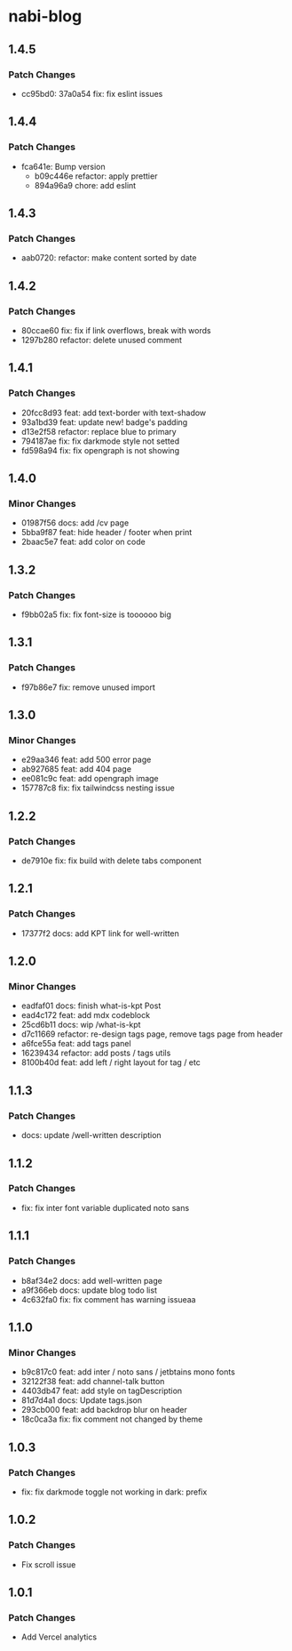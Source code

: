 # nabi-blog

## 1.4.5

### Patch Changes

- cc95bd0: 37a0a54 fix: fix eslint issues

## 1.4.4

### Patch Changes

- fca641e: Bump version
  - b09c446e refactor: apply prettier
  - 894a96a9 chore: add eslint

## 1.4.3

### Patch Changes

- aab0720: refactor: make content sorted by date

## 1.4.2

### Patch Changes

- 80ccae60 fix: fix if link overflows, break with words
- 1297b280 refactor: delete unused comment

## 1.4.1

### Patch Changes

- 20fcc8d93 feat: add text-border with text-shadow
- 93a1bd39 feat: update new! badge's padding
- d13e2f58 refactor: replace blue to primary
- 794187ae fix: fix darkmode style not setted
- fd598a94 fix: fix opengraph is not showing

## 1.4.0

### Minor Changes

- 01987f56 docs: add /cv page
- 5bba9f87 feat: hide header / footer when print
- 2baac5e7 feat: add color on code

## 1.3.2

### Patch Changes

- f9bb02a5 fix: fix font-size is toooooo big

## 1.3.1

### Patch Changes

- f97b86e7 fix: remove unused import

## 1.3.0

### Minor Changes

- e29aa346 feat: add 500 error page
- ab927685 feat: add 404 page
- ee081c9c feat: add opengraph image
- 157787c8 fix: fix tailwindcss nesting issue

## 1.2.2

### Patch Changes

- de7910e fix: fix build with delete tabs component

## 1.2.1

### Patch Changes

- 17377f2 docs: add KPT link for well-written

## 1.2.0

### Minor Changes

- eadfaf01 docs: finish what-is-kpt Post
- ead4c172 feat: add mdx codeblock
- 25cd6b11 docs: wip /what-is-kpt
- d7c11669 refactor: re-design tags page, remove tags page from header
- a6fce55a feat: add tags panel
- 16239434 refactor: add posts / tags utils
- 8100b40d feat: add left / right layout for tag / etc

## 1.1.3

### Patch Changes

- docs: update /well-written description

## 1.1.2

### Patch Changes

- fix: fix inter font variable duplicated noto sans

## 1.1.1

### Patch Changes

- b8af34e2 docs: add well-written page
- a9f366eb docs: update blog todo list
- 4c632fa0 fix: fix comment has warning issueaa

## 1.1.0

### Minor Changes

- b9c817c0 feat: add inter / noto sans / jetbtains mono fonts
- 32122f38 feat: add channel-talk button
- 4403db47 feat: add style on tagDescription
- 81d7d4a1 docs: Update tags.json
- 293cb000 feat: add backdrop blur on header
- 18c0ca3a fix: fix comment not changed by theme

## 1.0.3

### Patch Changes

- fix: fix darkmode toggle not working in dark: prefix

## 1.0.2

### Patch Changes

- Fix scroll issue

## 1.0.1

### Patch Changes

- Add Vercel analytics
